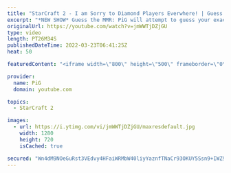 ```yaml
---
title: "StarCraft 2 - I am Sorry to Diamond Players Everwhere! | Guess the MMR #1"
excerpt: "*NEW SHOW* Guess the MMR: PiG will attempt to guess your exact MMR! Send your replay to RateMyStarcraft@gmail.com with \"Guess the MMR\" in the title + in the body add your IGN & MMR & region (e.g. Maru, 3600, EU)  This was of course inspired by Harstem’s Rank Roulette. The thing about that show is that"
originalUrl: https://youtube.com/watch?v=jmWWTjDZjGU
type: video
length: PT26M34S
publishedDateTime: 2022-03-23T06:41:25Z
heat: 50

featuredContent: "<iframe width=\"800\" height=\"500\" frameborder=\"0\" src=\"https://www.youtube.com/embed/jmWWTjDZjGU\" allow=\"accelerometer; autoplay; encrypted-media; gyroscope; picture-in-picture\" allowfullscreen></iframe>"

provider:
  name: PiG
  domain: youtube.com

topics:
  - StarCraft 2

images:
  - url: https://i.ytimg.com/vi/jmWWTjDZjGU/maxresdefault.jpg
    width: 1280
    height: 720
    isCached: true

secured: "Wn4dM9NOeGuRst3VEdvy4HFaiWRMbW40liyYaznfTNaCr93OKUY5Ssn9+IWZ9X3CsikA92/mGNRo+/8BZ3JGCYMnONowOAa4m0ZV0NvToI2PPNcHtp2zk5VAa029tZgArO0q8+ELZQ0uU83aVpFR5Gp/WzP6DxLdF8Oaj6WqiD9tbAEGCgJKcS6Bh54eR8XKmAIgrz9JH6qtvA12R1XYwEoI1vfQJMxww7KjOA5n5UoxTPoqJv+MdxMOQKLSyqfGm5ST/qSUfI2lv2FQ+dgvU0fAb2zzWqF4l/bejY/T3flCD7nvuS7q4wqZ7a1snS7FFEOtc3y8mjFz51Z2HGj9HKDheE/2i1geuzBmFsfhNBzUJRhn88qy1jKTHOeTRc+Jxg98YAyYSRtwm7zZARufFdnFzf5Q+a6rGswjxFztdYk=;+AzsBWWmn+GpCxXngmsMDw=="
---
```



